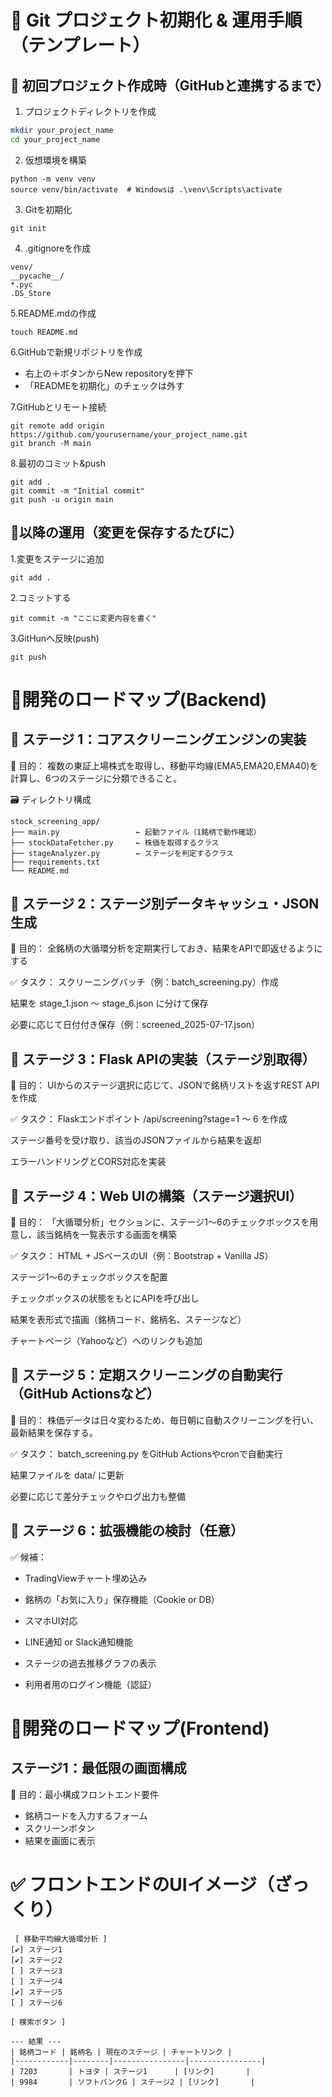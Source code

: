 # 📘 Git プロジェクト初期化 & 運用手順（テンプレート）

## 🧱 初回プロジェクト作成時（GitHubと連携するまで）

1. プロジェクトディレクトリを作成
```bash
mkdir your_project_name
cd your_project_name
```

2. 仮想環境を構築
```
python -m venv venv
source venv/bin/activate  # Windowsは .\venv\Scripts\activate
```

3. Gitを初期化
```
git init
```

4. .gitignoreを作成
```
venv/
__pycache__/
*.pyc
.DS_Store
```

5.README.mdの作成
```
touch README.md
```

6.GitHubで新規リポジトリを作成
 - 右上の＋ボタンからNew repositoryを押下
 - 「READMEを初期化」のチェックは外す

7.GitHubとリモート接続
```
git remote add origin https://github.com/yourusername/your_project_name.git
git branch -M main
```

8.最初のコミット&push
```
git add .
git commit -m "Initial commit"
git push -u origin main
```

## 🔁以降の運用（変更を保存するたびに）
1.変更をステージに追加
```
git add .
```

2.コミットする
```
git commit -m "ここに変更内容を書く"
```

3.GitHunへ反映(push)
```
git push
```

# 🚀開発のロードマップ(Backend)

## 🔷 ステージ 1：コアスクリーニングエンジンの実装
🎯 目的：
複数の東証上場株式を取得し、移動平均線(EMA5,EMA20,EMA40)を計算し、6つのステージに分類できること。

🗃️ ディレクトリ構成
```
stock_screening_app/
├── main.py                 ← 起動ファイル（1銘柄で動作確認）
├── stockDataFetcher.py     ← 株価を取得するクラス
├── stageAnalyzer.py        ← ステージを判定するクラス
├── requirements.txt
└── README.md
```


## 🔷 ステージ 2：ステージ別データキャッシュ・JSON生成
🎯 目的：
全銘柄の大循環分析を定期実行しておき、結果をAPIで即返せるようにする

✅ タスク：
 スクリーニングバッチ（例：batch_screening.py）作成

 結果を stage_1.json 〜 stage_6.json に分けて保存

 必要に応じて日付付き保存（例：screened_2025-07-17.json）

## 🔷 ステージ 3：Flask APIの実装（ステージ別取得）
🎯 目的：
UIからのステージ選択に応じて、JSONで銘柄リストを返すREST APIを作成

✅ タスク：
 Flaskエンドポイント /api/screening?stage=1 〜 6 を作成

 ステージ番号を受け取り、該当のJSONファイルから結果を返却

 エラーハンドリングとCORS対応を実装

## 🔷 ステージ 4：Web UIの構築（ステージ選択UI）
🎯 目的：
「大循環分析」セクションに、ステージ1〜6のチェックボックスを用意し、該当銘柄を一覧表示する画面を構築

✅ タスク：
 HTML + JSベースのUI（例：Bootstrap + Vanilla JS）

 ステージ1〜6のチェックボックスを配置

 チェックボックスの状態をもとにAPIを呼び出し

 結果を表形式で描画（銘柄コード、銘柄名、ステージなど）

 チャートページ（Yahooなど）へのリンクも追加

## 🔷 ステージ 5：定期スクリーニングの自動実行（GitHub Actionsなど）
🎯 目的：
株価データは日々変わるため、毎日朝に自動スクリーニングを行い、最新結果を保存する。

✅ タスク：
 batch_screening.py をGitHub Actionsやcronで自動実行

 結果ファイルを data/ に更新

 必要に応じて差分チェックやログ出力も整備

## 🔷 ステージ 6：拡張機能の検討（任意）
✅ 候補：
 - TradingViewチャート埋め込み

 - 銘柄の「お気に入り」保存機能（Cookie or DB）

 - スマホUI対応

 - LINE通知 or Slack通知機能

 - ステージの過去推移グラフの表示

 - 利用者用のログイン機能（認証）

# 🚀開発のロードマップ(Frontend)

## ステージ1：最低限の画面構成
🎯 目的：最小構成フロントエンド要件
- 銘柄コードを入力するフォーム
- スクリーンボタン
- 結果を画面に表示

 # ✅ フロントエンドのUIイメージ（ざっくり）
```
 [ 移動平均線大循環分析 ]
[✔] ステージ1
[✔] ステージ2
[ ] ステージ3
[ ] ステージ4
[✔] ステージ5
[ ] ステージ6

[ 検索ボタン ]

--- 結果 ---
| 銘柄コード | 銘柄名 | 現在のステージ | チャートリンク |
|------------|--------|----------------|----------------|
| 7203       | トヨタ | ステージ1      | [リンク]       |
| 9984       | ソフトバンクG | ステージ2 | [リンク]       |
```